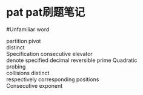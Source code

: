 # pat  pat刷题笔记

#Unfamiliar word

partition 
pivot  
distinct  
Specification 
consecutive 
elevator  
denote 
specified 
decimal
reversible 
prime 
Quadratic  
probing  
collisions 
distinct  
respectively 
corresponding 
positions  
Consecutive 
exponent  

